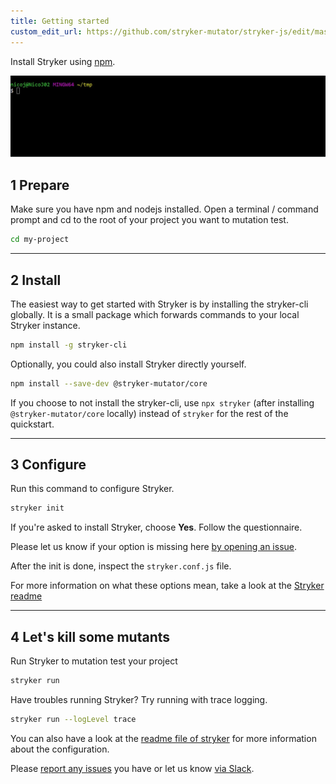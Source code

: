 ```yaml
---
title: Getting started
custom_edit_url: https://github.com/stryker-mutator/stryker-js/edit/master/docs/getting-started.md
---
```


Install Stryker using [npm](https://nodejs.org).

![stryker-install](./images/stryker-install.gif)

## 1 Prepare

Make sure you have npm and nodejs installed. Open a terminal / command prompt and cd to the root of your project you want to mutation test.

```bash
cd my-project
```

---

## 2 Install

The easiest way to get started with Stryker is by installing the stryker-cli globally.
It is a small package which forwards commands to your local Stryker instance.

```bash
npm install -g stryker-cli
```

Optionally, you could also install Stryker directly yourself.

```bash
npm install --save-dev @stryker-mutator/core
```

If you choose to not install the stryker-cli, use `npx stryker` (after installing `@stryker-mutator/core` locally) instead of `stryker` for the rest of the quickstart.

---

## 3 Configure

Run this command to configure Stryker.

```bash
stryker init
```

If you're asked to install Stryker, choose **Yes**. Follow the questionnaire.

Please let us know if your option is missing here [by opening an issue](https://github.com/stryker-mutator/stryker/issues/new).

After the init is done, inspect the `stryker.conf.js` file.

For more information on what these options mean, take a look at the [Stryker readme](https://github.com/stryker-mutator/stryker/tree/master/packages/core#readme)

---

## 4 Let's kill some mutants

Run Stryker to mutation test your project

```bash
stryker run
```

Have troubles running Stryker? Try running with trace logging.

```bash
stryker run --logLevel trace
```

You can also have a look at the [readme file of stryker](https://github.com/stryker-mutator/stryker/tree/master/packages/core#readme) for more information about the configuration.

Please [report any issues](http://github.com/stryker-mutator/stryker/issues) you have or let us know [via Slack](https://join.slack.com/t/stryker-mutator/shared_invite/enQtOTUyMTYyNTg1NDQ0LTU4ODNmZDlmN2I3MmEyMTVhYjZlYmJkOThlNTY3NTM1M2QxYmM5YTM3ODQxYmJjY2YyYzllM2RkMmM1NjNjZjM).

